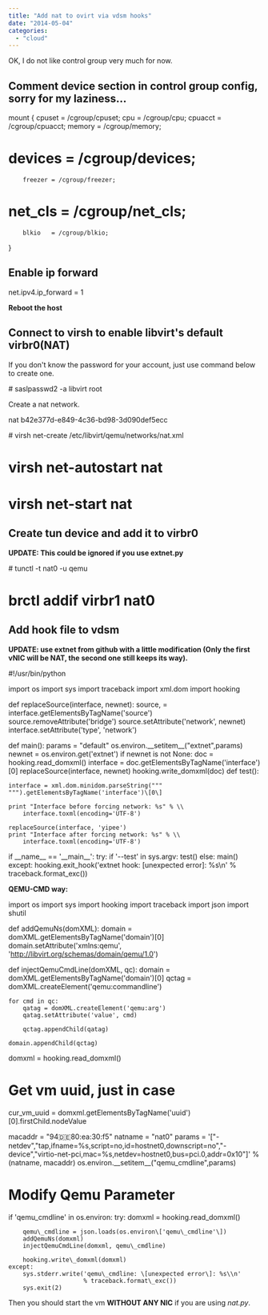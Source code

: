 ```yaml
---
title: "Add nat to ovirt via vdsm hooks"
date: "2014-05-04"
categories: 
  - "cloud"
---
```


OK, I do not like control group very much for now.

## Comment device section in control group config, sorry for my laziness...

mount {
        cpuset  = /cgroup/cpuset;
        cpu     = /cgroup/cpu;
        cpuacct = /cgroup/cpuacct;
        memory  = /cgroup/memory;
#       devices = /cgroup/devices;
        freezer = /cgroup/freezer;
#       net\_cls = /cgroup/net\_cls;
        blkio   = /cgroup/blkio;
}

## Enable ip forward

net.ipv4.ip\_forward = 1

**Reboot the host**

## Connect to virsh to enable libvirt's default virbr0(NAT)

If you don't know the password for your account, just use command below to create one.

\# saslpasswd2 -a libvirt root

Create a nat network.

 nat
  b42e377d-e849-4c36-bd98-3d090def5ecc 

\# virsh net-create /etc/libvirt/qemu/networks/nat.xml
# virsh net-autostart nat
# virsh net-start nat

## Create tun device and add it to virbr0

**UPDATE: This could be ignored if you use extnet.py**

\# tunctl -t nat0 -u qemu
# brctl addif virbr1 nat0

## Add hook file to vdsm

**UPDATE: use extnet from github with a little modification (Only the first vNIC will be NAT, the second one still keeps its way).**

#!/usr/bin/python

import os
import sys
import traceback
import xml.dom
import hooking

def replaceSource(interface, newnet):
    source, = interface.getElementsByTagName('source')
    source.removeAttribute('bridge')
    source.setAttribute('network', newnet)
    interface.setAttribute('type', 'network')

def main():
    params = "default"
    os.environ.\_\_setitem\_\_("extnet",params)
    newnet = os.environ.get('extnet')
    if newnet is not None:
        doc = hooking.read\_domxml()
        interface = doc.getElementsByTagName('interface')\[0\]
        replaceSource(interface, newnet)
        hooking.write\_domxml(doc)
def test():

    interface = xml.dom.minidom.parseString("""
    """).getElementsByTagName('interface')\[0\]

    print "Interface before forcing network: %s" % \\
        interface.toxml(encoding='UTF-8')

    replaceSource(interface, 'yipee')
    print "Interface after forcing network: %s" % \\
        interface.toxml(encoding='UTF-8')

if \_\_name\_\_ == '\_\_main\_\_':
    try:
        if '--test' in sys.argv:
            test()
        else:
            main()
    except:
        hooking.exit\_hook('extnet hook: \[unexpected error\]: %s\\n' %
                          traceback.format\_exc()) 

**QEMU-CMD way:**

import os
import sys
import hooking
import traceback
import json
import shutil

def addQemuNs(domXML):
    domain = domXML.getElementsByTagName('domain')\[0\]
    domain.setAttribute('xmlns:qemu',
                        'http://libvirt.org/schemas/domain/qemu/1.0')

def injectQemuCmdLine(domXML, qc):
    domain = domXML.getElementsByTagName('domain')\[0\]
    qctag = domXML.createElement('qemu:commandline')

    for cmd in qc:
        qatag = domXML.createElement('qemu:arg')
        qatag.setAttribute('value', cmd)

        qctag.appendChild(qatag)

    domain.appendChild(qctag)
domxml = hooking.read\_domxml()

# Get vm uuid, just in case

cur\_vm\_uuid = domxml.getElementsByTagName('uuid')\[0\].firstChild.nodeValue

macaddr = "94:de:80:ea:30:f5"
natname = "nat0"
params = '\["-netdev","tap,ifname=%s,script=no,id=hostnet0,downscript=no","-device","virtio-net-pci,mac=%s,netdev=hostnet0,bus=pci.0,addr=0x10"\]' % (natname, macaddr)
os.environ.\_\_setitem\_\_("qemu\_cmdline",params)

# Modify Qemu Parameter

if 'qemu\_cmdline' in os.environ:
    try:
        domxml = hooking.read\_domxml()

        qemu\_cmdline = json.loads(os.environ\['qemu\_cmdline'\])
        addQemuNs(domxml)
        injectQemuCmdLine(domxml, qemu\_cmdline)

        hooking.write\_domxml(domxml)
    except:
        sys.stderr.write('qemu\_cmdline: \[unexpected error\]: %s\\n'
                         % traceback.format\_exc())
        sys.exit(2)

Then you should start the vm **WITHOUT ANY NIC** if you are using _nat.py_.
